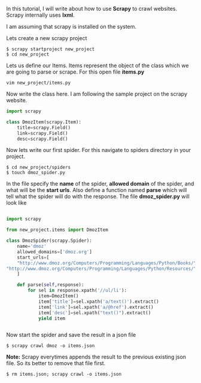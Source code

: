 In this tutorial, I will write about how to use **Scrapy** to crawl websites. Scrapy internally uses **lxml**.

I am assuming that scrapy is installed on the system.

Lets create a new scrapy project 
```shell
$ scrapy startproject new_project
$ cd new_project
```
Lets us define our Items. Items represent the object of the class which we are going to parse or scrape. For this open file **items.py**

```shell
vim new_project/items.py
```
Now write the class here. I am following the sample project on the scrapy website.

```python
import scrapy

class DmozItem(scrapy.Item):
	title=scrapy.Field()
	link=scrapy.Field()
	desc=scrapy.Field()

```

Now lets write our first spider. For this navigate to spiders directory in your project.

```shell
$ cd new_project/spiders
$ touch dmoz_spider.py
```

In the file specify the **name** of the spider, **allowed domain** of the spider, and what will be the **start urls**. Also define a function named **parse** which will tell what the spider will do with the response. The file **dmoz_spider.py** will look like

```python

import scrapy

from new_project.items import DmozItem

class DmozSpider(scrapy.Spider):
	name='dmoz'
	allowed_domains=['dmoz.org']
	start_urls=[
	"http://www.dmoz.org/Computers/Programming/Languages/Python/Books/",
"http://www.dmoz.org/Computers/Programming/Languages/Python/Resources/"
	]

	def parse(self,response):
		for sel in response.xpath('//ul/li'):
			item=DmozItem()
			item['title']=sel.xpath('a/text()').extract()
			item['link']=sel.xpath('a/@href').extract()
			item['desc']=sel.xpath("text()").extract()
			yield item



```

Now start the spider and save the result in a json file

```shell
$ scrapy crawl dmoz -o items.json
```

**Note:** Scrapy everytimes appends the result to the previous existing json file. So its better to remove that file first.
```shell
$ rm items.json; scrapy crawl -o items.json
```
